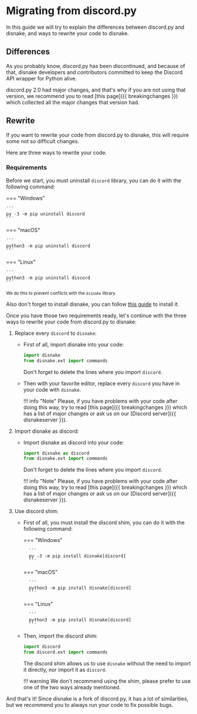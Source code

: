 # Migrating from discord.py

In this guide we will try to explain the differences between discord.py and disnake, and ways to rewrite your code to disnake.

## Differences

As you probably know, discord.py has been discontinued, and because of that, disnake developers and contributors committed to keep the Discord API wrapper for Python alive.

discord.py 2.0 had major changes, and that's why if you are not using that version, we recommend you to read [this page]({{ breakingchanges }}) which collected all the major changes that version had.

## Rewrite

If you want to rewrite your code from discord.py to disnake, this will require some not so difficult changes.

Here are three ways to rewrite your code.

### Requirements 

Before we start, you must uninstall `discord` library, you can do it with the following command:

=== "Windows"

    ```
    py -3 -m pip uninstall discord
    ```

=== "macOS"

    ```
    python3 -m pip uninstall discord
    ```

=== "Linux"

    ```
    python3 -m pip uninstall discord
    ```

<sup>We do this to prevent conflicts with the `disnake` library.</sup>

Also don't forget to install disnake, you can follow [this guide](000-prerequisites/001-installing-python.md#installing-disnake) to install it.

Once you have those two requirements ready, let's continue with the three ways to rewrite your code from discord.py to disnake:

1. Replace every `discord` to `disnake`:

    * First of all, import disnake into your code:

        ```py
        import disnake
        from disnake.ext import commands
        ```

        Don't forget to delete the lines where you import `discord`.

    * Then with your favorite editor, replace every `discord` you have in your code with `disnake`.

        !!! info "Note"
            Please, if you have problems with your code after doing this way, try to read [this page]({{ breakingchanges }}) which has a list of major changes or ask us on our [Discord server]({{ disnakeserver }}).

2. Import disnake as discord:

    * Import disnake as discord into your code:

        ```py
        import disnake as discord
        from disnake.ext import commands
        ```

        Don't forget to delete the lines where you import `discord`.

        !!! info "Note"
            Please, if you have problems with your code after doing this way, try to read [this page]({{ breakingchanges }}) which has a list of major changes or ask us on our [Discord server]({{ disnakeserver }}).

3. Use discord shim:

    * First of all, you must install the discord shim, you can do it with the following command:

        === "Windows"

            ```
            py -3 -m pip install disnake[discord]
            ```

        === "macOS"

            ```
            python3 -m pip install disnake[discord]
            ```

        === "Linux"

            ```
            python3 -m pip install disnake[discord]
            ```

    * Then, import the discord shim:

        ```py
        import discord
        from discord.ext import commands
        ```

        The discord shim allows us to use `disnake` without the need to import it directly, nor import it as `discord`.

        !!! warning
            We don't recommend using the shim, please prefer to use one of the two ways already mentioned.

And that's it! Since disnake is a fork of discord.py, it has a lot of similarities, but we recommend you to always run your code to fix possible bugs.
